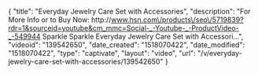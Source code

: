 {
    "title": "Everyday Jewelry Care Set with Accessories",
    "description": "For More Info or to Buy Now: http:\/\/www.hsn.com\/products\/seo\/5719839?rdr=1&sourceid=youtube&cm_mmc=Social-_-Youtube-_-ProductVideo-_-549944 Sparkle Sparkle Everyday Jewelry Care Set with Accessori...",
    "videoid": "139542650",
    "date_created": "1518070422",
    "date_modified": "1518070422",
    "type": "captivate",
    "layout": "video",
    "url": "\/v\/everyday-jewelry-care-set-with-accessories\/139542650"
}